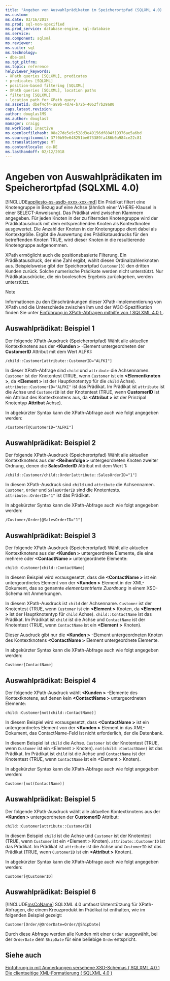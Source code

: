 ```yaml
---
title: "Angeben von Auswahlprädikaten im Speicherortpfad (SQLXML 4.0) | Microsoft Docs"
ms.custom: 
ms.date: 03/16/2017
ms.prod: sql-non-specified
ms.prod_service: database-engine, sql-database
ms.service: 
ms.component: sqlxml
ms.reviewer: 
ms.suite: sql
ms.technology:
- dbe-xml
ms.tgt_pltfrm: 
ms.topic: reference
helpviewer_keywords:
- XPath queries [SQLXML], predicates
- predicates [SQLXML]
- position-based filtering [SQLXML]
- XPath queries [SQLXML], location paths
- filtering [SQLXML]
- location path for XPath query
ms.assetid: dbef4cf4-a89b-4d7e-b72b-4062f7b29a80
caps.latest.revision: 
author: douglaslMS
ms.author: douglasl
manager: craigg
ms.workload: Inactive
ms.openlocfilehash: 08a27de5e9c528d3e49156df804f19376ae5a6bd
ms.sourcegitcommit: 37f0b59e648251be673389fa486b0a984ce22c81
ms.translationtype: MT
ms.contentlocale: de-DE
ms.lasthandoff: 02/12/2018
---
```

# <a name="specifying-selection-predicates-in-the-location-path-sqlxml-40"></a>Angeben von Auswahlprädikaten im Speicherortpfad (SQLXML 4.0) 
[!INCLUDE[appliesto-ss-asdb-xxxx-xxx-md](../../../includes/appliesto-ss-asdb-xxxx-xxx-md.md)]
Ein Prädikat filtert eine Knotengruppe in Bezug auf eine Achse (ähnlich einer WHERE-Klausel in einer SELECT-Anweisung). Das Prädikat wird zwischen Klammern angegeben. Für jeden Knoten in der zu filternden Knotengruppe wird der Prädikatausdruck mit dem entsprechenden Knoten als Kontextknoten ausgewertet. Die Anzahl der Knoten in der Knotengruppe dient dabei als Kontextgröße. Ergibt die Auswertung des Prädikatausdrucks für den betreffenden Knoten TRUE, wird dieser Knoten in die resultierende Knotengruppe aufgenommen.  
  
 XPath ermöglicht auch die positionsbasierte Filterung. Ein Prädikatausdruck, der eine Zahl ergibt, wählt diesen Ordinalzahlenknoten aus. Beispielsweise gibt der Speicherortpfad `Customer[3]` den dritten Kunden zurück. Solche numerische Prädikate werden nicht unterstützt. Nur Prädikatausdrücke, die ein boolesches Ergebnis zurückgeben, werden unterstützt.  
  
> [!NOTE]  
>  Informationen zu den Einschränkungen dieser XPath-Implementierung von XPath und die Unterschiede zwischen ihm und der W3C-Spezifikation finden Sie unter [Einführung in XPath-Abfragen mithilfe von &#40; SQLXML 4.0 &#41; ](../../../relational-databases/sqlxml-annotated-xsd-schemas-xpath-queries/introduction-to-using-xpath-queries-sqlxml-4-0.md).  
  
## <a name="selection-predicate-example-1"></a>Auswahlprädikat: Beispiel 1  
 Der folgende XPath-Ausdruck (Speicherortpfad) Wählt alle aktuellen Kontextknotens aus der  **\<Kunden >** -Element untergeordneten der **CustomerID** Attribut mit dem Wert ALFKI:  
  
```  
/child::Customer[attribute::CustomerID="ALFKI"]  
```  
  
 In dieser XPath-Abfrage sind `child` und `attribute` die Achsennamen. `Customer` ist der Knotentest (TRUE, wenn `Customer` ist ein  **\<Elementknoten >**, da  **\<Element >** ist der Hauptknotentyp für die `child` Achse). `attribute::CustomerID="ALFKI"` ist das Prädikat. Im Prädikat ist `attribute` ist die Achse und `CustomerID` ist der Knotentest (TRUE, wenn **CustomerID** ist ein Attribut des Kontextknotens aus, da  **\<Attribut >** ist der Prinzipal Knotentyp **Attribut** Achse).  
  
 In abgekürzter Syntax kann die XPath-Abfrage auch wie folgt angegeben werden:  
  
```  
/Customer[@CustomerID="ALFKI"]  
```  
  
## <a name="selection-predicate-example-2"></a>Auswahlprädikat: Beispiel 2  
 Der folgende XPath-Ausdruck (Speicherortpfad) Wählt alle aktuellen Kontextknotens aus der  **\<Reihenfolge >** untergeordneten Knoten zweiter Ordnung, denen die **SalesOrderID** Attribut mit dem Wert 1:  
  
```  
/child::Customer/child::Order[attribute::SalesOrderID="1"]  
```  
  
 In diesem XPath-Ausdruck sind `child` und `attribute` die Achsennamen. `Customer`, `Order` und `SalesOrderID` sind die Knotentests. `attribute::OrderID="1"` ist das Prädikat.  
  
 In abgekürzter Syntax kann die XPath-Abfrage auch wie folgt angegeben werden:  
  
```  
/Customer/Order[@SalesOrderID="1"]  
```  
  
## <a name="selection-predicate-example-3"></a>Auswahlprädikat: Beispiel 3  
 Der folgende XPath-Ausdruck (Speicherortpfad) Wählt alle aktuellen Kontextknotens aus der  **\<Kunden >** untergeordnete Elemente, die eine mehrere oder  **\<ContactName >** untergeordnete Elemente:  
  
```  
child::Customer[child::ContactName]  
```  
  
 In diesem Beispiel wird vorausgesetzt, dass die  **\<ContactName >** ist ein untergeordnetes Element von der  **\<Kunden >** Element in der XML-Dokument, das so genannte  *elementzentrierte Zuordnung* in einem XSD-Schema mit Anmerkungen.  
  
 In diesem XPath-Ausdruck ist `child` der Achsenname. `Customer` ist der Knotentest (TRUE, wenn `Customer` ist ein  **\<Element >** Knoten, da  **\<Element >** ist der Hauptknotentyp für `child` Achse). `child::ContactName` ist das Prädikat. Im Prädikat ist `child` ist die Achse und `ContactName` ist der Knotentest (TRUE, wenn `ContactName` ist ein  **\<Element >** Knoten).  
  
 Dieser Ausdruck gibt nur die  **\<Kunden >** -Element untergeordneten Knoten des Kontextknotens  **\<ContactName >** Element untergeordnete Elemente.  
  
 In abgekürzter Syntax kann die XPath-Abfrage auch wie folgt angegeben werden:  
  
```  
Customer[ContactName]  
```  
  
## <a name="selection-predicate-example-4"></a>Auswahlprädikat: Beispiel 4  
 Der folgende XPath-Ausdruck wählt  **\<Kunden >** -Elemente des Kontextknotens, auf denen kein  **\<ContactName >** untergeordneten Elemente:  
  
```  
child::Customer[not(child::ContactName)]  
```  
  
 In diesem Beispiel wird vorausgesetzt, dass  **\<ContactName >** ist ein untergeordnetes Element von der  **\<Kunden >** Element in das XML-Dokument, das ContactName-Feld ist nicht erforderlich, der die Datenbank.  
  
 In diesem Beispiel ist `child` die Achse. `Customer` ist der Knotentest (TRUE, wenn `Customer` ist ein \<Element > Knoten). `not(child::ContactName)` ist das Prädikat. Im Prädikat ist `child` ist die Achse und `ContactName` ist der Knotentest (TRUE, wenn `ContactName` ist ein \<Element > Knoten).  
  
 In abgekürzter Syntax kann die XPath-Abfrage auch wie folgt angegeben werden:  
  
```  
Customer[not(ContactName)]  
```  
  
## <a name="selection-predicate-example-5"></a>Auswahlprädikat: Beispiel 5  
 Der folgende XPath-Ausdruck wählt alle aktuellen Kontextknotens aus der  **\<Kunden >** untergeordneten der **CustomerID** Attribut:  
  
```  
child::Customer[attribute::CustomerID]  
```  
  
 In diesem Beispiel `child` ist die Achse und `Customer` ist der Knotentest (TRUE, wenn `Customer` ist ein \<Element > Knoten). `attribute::CustomerID` ist das Prädikat. Im Prädikat ist `attribute` ist die Achse und `CustomerID` ist das Prädikat (TRUE, wenn `CustomerID` ist ein  **\<Attribut >** Knoten).  
  
 In abgekürzter Syntax kann die XPath-Abfrage auch wie folgt angegeben werden:  
  
```  
Customer[@CustomerID]  
```  
  
## <a name="selection-predicate-example-6"></a>Auswahlprädikat: Beispiel 6  
 [!INCLUDE[msCoName](../../../includes/msconame-md.md)] SQLXML 4.0 umfasst Unterstützung für XPath-Abfragen, die einem Kreuzprodukt im Prädikat ist enthalten, wie im folgenden Beispiel gezeigt:  
  
```  
Customer[Order/@OrderDate=Order/@ShipDate]  
```  
  
 Durch diese Abfrage werden alle Kunden mit einer `Order` ausgewählt, bei der `OrderDate` dem `ShipDate` für eine beliebige `Order`entspricht.  
  
## <a name="see-also"></a>Siehe auch  
 [Einführung in mit Anmerkungen versehene XSD-Schemas &#40; SQLXML 4.0 &#41;](../../../relational-databases/sqlxml/annotated-xsd-schemas/introduction-to-annotated-xsd-schemas-sqlxml-4-0.md)   
 [Die clientseitige XML-Formatierung &#40; SQLXML 4.0 &#41;](../../../relational-databases/sqlxml/formatting/client-side-xml-formatting-sqlxml-4-0.md)  
  
  
